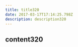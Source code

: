 ```yaml
---
title: title320
date: 2017-03-17T17:14:25.798Z
description: description320
---
```


## content320
  
